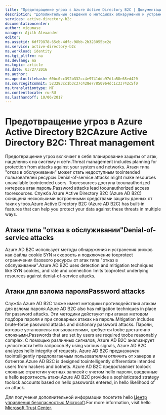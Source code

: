 ```yaml
---
title: "Предотвращение угроз в Azure Active Directory B2C | Документация Майкрософт"
description: "Дополнительные сведения о методиках обнаружения и устранения рисков атак типа \"отказ в обслуживании\" и атак для взлома пароля в Azure Active Directory B2C."
services: active-directory-b2c
documentationcenter: 
author: vigunase
manager: Ajith Alexander
editor: 
ms.assetid: 6df79878-65cb-4dfc-98bb-2b328055bc2e
ms.service: active-directory-b2c
ms.workload: identity
ms.tgt_pltfrm: na
ms.devlang: na
ms.topic: article
ms.date: 03/27/2016
ms.author: 
ms.openlocfilehash: 60bc0cc392b332cc4e9741ddb97dfa58e68ed420
ms.sourcegitcommit: 523283cc1b3c37c428e77850964dc1c33742c5f0
ms.translationtype: MT
ms.contentlocale: ru-RU
ms.lasthandoff: 10/06/2017
---
```

# <a name="azure-active-directory-b2c-threat-management"></a><span data-ttu-id="e5447-103">Предотвращение угроз в Azure Active Directory B2C</span><span class="sxs-lookup"><span data-stu-id="e5447-103">Azure Active Directory B2C: Threat management</span></span>

<span data-ttu-id="e5447-104">Предотвращение угроз включает в себя планирование защиты от атак, нацеленных на систему и сети.</span><span class="sxs-lookup"><span data-stu-id="e5447-104">Threat management includes planning for protection from attacks against your system and networks.</span></span> <span data-ttu-id="e5447-105">Атаки типа "отказ в обслуживании" может стать недоступным toointended пользователей ресурсы.</span><span class="sxs-lookup"><span data-stu-id="e5447-105">Denial-of-service attacks might make resources unavailable toointended users.</span></span> <span data-ttu-id="e5447-106">Tooresources доступа toounauthorized интереса атак пароль.</span><span class="sxs-lookup"><span data-stu-id="e5447-106">Password attacks lead toounauthorized access tooresources.</span></span> <span data-ttu-id="e5447-107">Служба Azure Active Directory B2C (Azure AD B2C) оснащена несколькими встроенными средствами защиты данных от таких угроз.</span><span class="sxs-lookup"><span data-stu-id="e5447-107">Azure Active Directory B2C (Azure AD B2C) has built-in features that can help you protect your data against these threats in multiple ways.</span></span>

## <a name="denial-of-service-attacks"></a><span data-ttu-id="e5447-108">Атаки типа "отказ в обслуживании"</span><span class="sxs-lookup"><span data-stu-id="e5447-108">Denial-of-service attacks</span></span>

<span data-ttu-id="e5447-109">Azure AD B2C использует методы обнаружения и устранения рисков как файлы cookie SYN и скорость и подключение tooprotect ограничения базового ресурсы от атак типа "отказ в обслуживании".</span><span class="sxs-lookup"><span data-stu-id="e5447-109">Azure AD B2C uses detection and mitigation techniques like SYN cookies, and rate and connection limits tooprotect underlying resources against denial-of-service attacks.</span></span>

## <a name="password-attacks"></a><span data-ttu-id="e5447-110">Атаки для взлома пароля</span><span class="sxs-lookup"><span data-stu-id="e5447-110">Password attacks</span></span>

<span data-ttu-id="e5447-111">Служба Azure AD B2C также имеет методики противодействия атакам для взлома пароля.</span><span class="sxs-lookup"><span data-stu-id="e5447-111">Azure AD B2C also has mitigation techniques in place for password attacks.</span></span> <span data-ttu-id="e5447-112">Эти методики действуют при атаках методом подбора пароля и при словарных атаках на пароль.</span><span class="sxs-lookup"><span data-stu-id="e5447-112">Mitigation includes brute-force password attacks and dictionary password attacks.</span></span> <span data-ttu-id="e5447-113">Пароли, которые установлены пользователями, требуется toobe достаточно сложными.</span><span class="sxs-lookup"><span data-stu-id="e5447-113">Passwords that are set by users are required toobe reasonably complex.</span></span> <span data-ttu-id="e5447-114">С помощью различных сигналов, Azure AD B2C анализирует целостности hello запросов.</span><span class="sxs-lookup"><span data-stu-id="e5447-114">By using various signals, Azure AD B2C analyzes hello integrity of requests.</span></span> <span data-ttu-id="e5447-115">Azure AD B2C предназначен toointelligently предполагаемым пользователям отличить от хакеров и ботнетов.</span><span class="sxs-lookup"><span data-stu-id="e5447-115">Azure AD B2C is designed toointelligently differentiate intended users from hackers and botnets.</span></span> <span data-ttu-id="e5447-116">Azure AD B2C предоставляет toolock сложные стратегии учетных записей с учетом hello пароли, введенные в hello вероятность атаки.</span><span class="sxs-lookup"><span data-stu-id="e5447-116">Azure AD B2C provides a sophisticated strategy toolock accounts based on hello passwords entered, in hello likelihood of an attack.</span></span>

<span data-ttu-id="e5447-117">Для получения дополнительной информации посетите hello [Центр управления безопасностью Microsoft](https://www.microsoft.com/trustcenter/security/threatmanagement).</span><span class="sxs-lookup"><span data-stu-id="e5447-117">For more information, visit hello [Microsoft Trust Center](https://www.microsoft.com/trustcenter/security/threatmanagement).</span></span>
